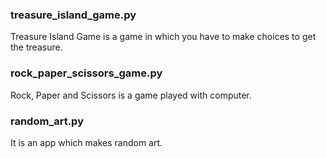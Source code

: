### treasure_island_game.py

Treasure Island Game is a game in which you have to make choices to get the treasure.

### rock_paper_scissors_game.py

Rock, Paper and Scissors is a game played with computer.

### random_art.py

It is an app which makes random art.
